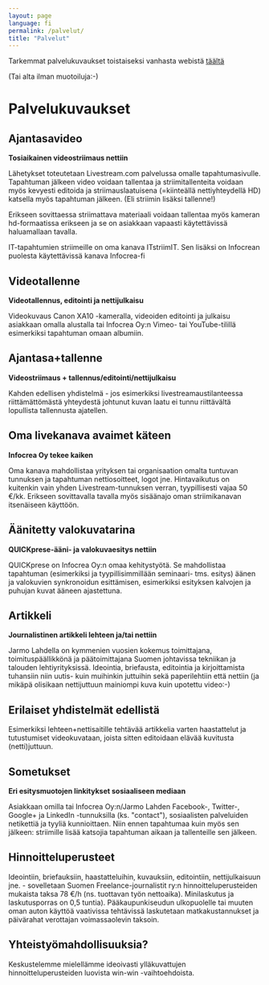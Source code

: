 ```yaml
---
layout: page
language: fi
permalink: /palvelut/
title: "Palvelut"
---
```



Tarkemmat palvelukuvaukset toistaiseksi vanhasta webistä [täältä](http://www.infocrea.fi/palvelukuvaukset-2013)

(Tai alta ilman muotoiluja:-)

Palvelukuvaukset
================
Ajantasavideo
-------------
**Tosiaikainen videostriimaus nettiin**

Lähetykset toteutetaan Livestream.com palvelussa omalle tapahtumasivulle. Tapahtuman jälkeen video voidaan tallentaa ja striimitallenteita voidaan myös kevyesti editoida ja striimauslaatuisena (=kiinteällä nettiyhteydellä HD) katsella myös tapahtuman jälkeen. (Eli striimin lisäksi tallenne!) 

Erikseen sovittaessa striimattava materiaali voidaan tallentaa myös kameran hd-formaatissa erikseen ja se on asiakkaan vapaasti käytettävissä haluamallaan tavalla.

IT-tapahtumien striimeille on oma kanava ITstriimIT. Sen lisäksi on Infocrean puolesta käytettävissä kanava Infocrea-fi 

Videotallenne
-------------
**Videotallennus, editointi ja nettijulkaisu**

Videokuvaus Canon XA10 -kameralla, videoiden editointi ja julkaisu asiakkaan omalla alustalla tai Infocrea Oy:n Vimeo- tai YouTube-tilillä esimerkiksi tapahtuman omaan albumiin.

Ajantasa+tallenne
------------------
**Videostriimaus + tallennus/editointi/nettijulkaisu**

Kahden edellisen yhdistelmä - jos esimerkiksi livestreamaustilanteessa riittämättömästä yhteydestä johtunut kuvan laatu ei tunnu riittävältä lopullista tallennusta ajatellen.

Oma livekanava avaimet käteen
-----------------------------
**Infocrea Oy tekee kaiken**

Oma kanava mahdollistaa yrityksen tai organisaation omalta tuntuvan tunnuksen ja tapahtuman nettiosoitteet, logot jne. Hintavaikutus on kuitenkin vain yhden Livestream-tunnuksen verran, tyypillisesti vajaa 50 €/kk. Erikseen sovittavalla tavalla myös sisäänajo oman striimikanavan itsenäiseen käyttöön. 

Äänitetty valokuvatarina
------------------------
**QUICKprese-ääni- ja valokuvaesitys nettiin**

QUICKprese on Infocrea Oy:n omaa kehitystyötä. Se mahdollistaa tapahtuman (esimerkiksi ja tyypillisimmillään seminaari- tms. esitys) äänen ja valokuvien synkronoidun esittämisen, esimerkiksi esityksen kalvojen ja puhujan kuvat ääneen ajastettuna.

Artikkeli
---------
**Journalistinen artikkeli lehteen ja/tai nettiin**

Jarmo Lahdella on kymmenien vuosien kokemus toimittajana, toimituspäällikkönä ja päätoimittajana Suomen johtavissa tekniikan ja talouden lehtiyrityksissä. Ideointia, briefausta, editointia ja kirjoittamista tuhansiin niin uutis- kuin muihinkin juttuihin sekä paperilehtiin että nettiin (ja mikäpä olisikaan nettijuttuun mainiompi kuva kuin upotettu video:-)

Erilaiset yhdistelmät edellistä
--------------------------------
Esimerkiksi lehteen+nettisaitille tehtävää artikkelia varten haastattelut ja tutustumiset videokuvataan, joista sitten editoidaan elävää kuvitusta (netti)juttuun.

Sometukset
----------
**Eri esitysmuotojen linkitykset sosiaaliseen mediaan**

Asiakkaan omilla tai Infocrea Oy:n/Jarmo Lahden Facebook-, Twitter-, Google+ ja LinkedIn -tunnuksilla (ks. "contact"), sosiaalisten palveluiden netikettiä ja tyyliä kunnioittaen. Niin ennen tapahtumaa kuin myös sen jälkeen: striimille lisää katsojia tapahtuman aikaan ja tallenteille sen jälkeen.

Hinnoitteluperusteet
--------------------
Ideointiin, briefauksiin, haastatteluihin, kuvauksiin, editointiin, nettijulkaisuun jne. - sovelletaan Suomen Freelance-journalistit ry:n hinnoitteluperusteiden mukaista taksa 78 €/h (ns. tuottavan työn nettoaika). Minilaskutus ja laskutusporras on 0,5 tuntia). Pääkaupunkiseudun ulkopuolelle tai muuten oman auton käyttöä vaativissa tehtävissä laskutetaan matkakustannukset ja päivärahat verottajan voimassaolevin taksoin.

Yhteistyömahdollisuuksia?
-------------------------
Keskustelemme  mielellämme ideoivasti ylläkuvattujen hinnoitteluperusteiden luovista win-win -vaihtoehdoista.